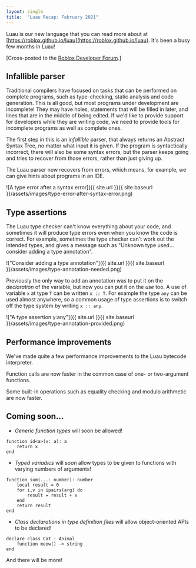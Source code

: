 ```yaml
---
layout: single
title:  "Luau Recap: February 2021"
---
```


Luau is our new language that you can read more about at [https://roblox.github.io/luau](https://roblox.github.io/luau). It's been a busy few months in Luau!

[Cross-posted to the [Roblox Developer Forum](https://devforum.roblox.com/t/luau-recap-february-2021/).]

## Infallible parser

Traditional compilers have focused on tasks that can be performed on complete programs, such as type-checking, static analysis and code generation. This is all good, but most programs under development are incomplete! They may have holes, statements that will be filled in later, and lines that are in the middle of being edited. If we'd like to provide support for developers while they are writing code, we need to provide tools for incomplete programs as well as complete ones.

The first step in this is an *infallible* parser, that always returns an Abstract Syntax Tree, no matter what input it is given. If the program is syntactically incorrect, there will also be some syntax errors, but the parser keeps going and tries to recover from those errors, rather than just giving up.

The Luau parser now recovers from errors, which means, for example, we can give hints about programs in an IDE.

![A type error after a syntax error]({{ site.url }}{{ site.baseurl }}/assets/images/type-error-after-syntax-error.png)

## Type assertions

The Luau type checker can't know everything about your code, and sometimes it will produce type errors even when you know the code is correct. For example, sometimes the type checker can't work out the intended types, and gives a message such as "Unknown type used... consider adding a type annotation".

!["Consider adding a type annotation"]({{ site.url }}{{ site.baseurl }}/assets/images/type-annotation-needed.png)

Previously the only way to add an annotation was to put it on the *declaration* of the variable, but now you can put it on the *use* too.  A use of variable `x` at type `T` can be written `x :: T`. For example the type `any` can be used almost anywhere, so a common usage of type assertions is to switch off the type system by writing `x :: any`.

!["A type assertion y:any"]({{ site.url }}{{ site.baseurl }}/assets/images/type-annotation-provided.png)

## Performance improvements

We've made quite a few performance improvements to the Luau bytecode interpreter.

Function calls are now faster in the common case of one- or two-argument functions.

Some built-in operations such as equality checking and modulo arithmetic are now faster.

## Coming soon...

* _Generic function types_ will soon be allowed!
```
function id<a>(x: a): a
    return x
end
```

* _Typed variadics_ will soon allow types to be given to functions with varying numbers of arguments!
```
function sum(...: number): number
    local result = 0
    for i,v in ipairs(arg) do
        result = result + v
    end
    return result
end
```

* _Class declarations in type definition files_ will allow object-oriented APIs to be declared!
```
declare class Cat : Animal
    function meow() -> string
end
```

And there will be more!
